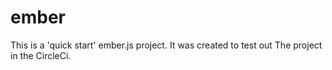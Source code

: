 # ember
This is a 'quick start' ember.js project. It was created to test out The project in the CircleCi.
